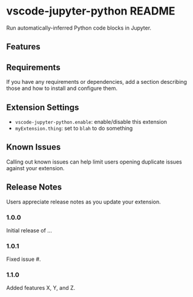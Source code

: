 # vscode-jupyter-python README

Run automatically-inferred Python code blocks in Jupyter.

## Features

## Requirements

If you have any requirements or dependencies, add a section describing those and how to install and configure them.

## Extension Settings

* `vscode-jupyter-python.enable`: enable/disable this extension
* `myExtension.thing`: set to `blah` to do something

## Known Issues

Calling out known issues can help limit users opening duplicate issues against your extension.

## Release Notes

Users appreciate release notes as you update your extension.

### 1.0.0

Initial release of ...

### 1.0.1

Fixed issue #.

### 1.1.0

Added features X, Y, and Z.
